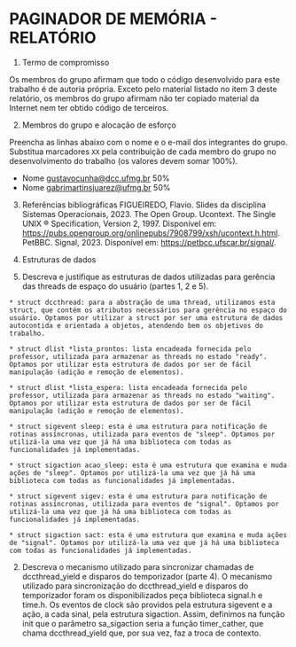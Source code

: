 # PAGINADOR DE MEMÓRIA - RELATÓRIO

1. Termo de compromisso

Os membros do grupo afirmam que todo o código desenvolvido para este
trabalho é de autoria própria.  Exceto pelo material listado no item
3 deste relatório, os membros do grupo afirmam não ter copiado
material da Internet nem ter obtido código de terceiros.

2. Membros do grupo e alocação de esforço

Preencha as linhas abaixo com o nome e o e-mail dos integrantes do
grupo.  Substitua marcadores `XX` pela contribuição de cada membro
do grupo no desenvolvimento do trabalho (os valores devem somar
100%).

  * Nome gustavocunha@dcc.ufmg.br 50%
  * Nome gabrimartinsjuarez@ufmg.br 50%

3. Referências bibliográficas
FIGUEIREDO, Flavio. Slides da disciplina Sistemas Operacionais, 2023.
The Open Group. Ucontext. The Single UNIX ® Specification, Version 2, 1997. Disponível em: https://pubs.opengroup.org/onlinepubs/7908799/xsh/ucontext.h.html.
PetBBC. Signal, 2023. Disponível em: https://petbcc.ufscar.br/signal/.

4. Estruturas de dados

  1. Descreva e justifique as estruturas de dados utilizadas para
     gerência das threads de espaço do usuário (partes 1, 2 e 5).
  
    * struct dccthread: para a abstração de uma thread, utilizamos esta struct, que contém os atributos necessários para gerência no espaço do usuário. Optamos por utilizar a struct por ser uma estrutura de dados autocontida e orientada a objetos, atendendo bem os objetivos do trabalho.

    * struct dlist *lista_prontos: lista encadeada fornecida pelo professor, utilizada para armazenar as threads no estado "ready". Optamos por utilizar esta estrutura de dados por ser de fácil manipulação (adição e remoção de elementos).

    * struct dlist *lista_espera: lista encadeada fornecida pelo professor, utilizada para armazenar as threads no estado "waiting". Optamos por utilizar esta estrutura de dados por ser de fácil manipulação (adição e remoção de elementos).

    * struct sigevent sleep: esta é uma estrutura para notificação de rotinas assíncronas, utilizada para eventos de "sleep". Optamos por utilizá-la uma vez que já há uma biblioteca com todas as funcionalidades já implementadas.
    
    * struct sigaction acao_sleep: esta é uma estrutura que examina e muda ações de "sleep". Optamos por utilizá-la uma vez que já há uma biblioteca com todas as funcionalidades já implementadas.

    * struct sigevent sigev: esta é uma estrutura para notificação de rotinas assíncronas, utilizada para eventos de "signal". Optamos por utilizá-la uma vez que já há uma biblioteca com todas as funcionalidades já implementadas.

    * struct sigaction sact: esta é uma estrutura que examina e muda ações de "signal". Optamos por utilizá-la uma vez que já há uma biblioteca com todas as funcionalidades já implementadas.

  2. Descreva o mecanismo utilizado para sincronizar chamadas de
     dccthread_yield e disparos do temporizador (parte 4).
    O mecanismo utilizado para sincronização do dccthread_yield e disparos do temporizador foram os disponibilizados peça biblioteca signal.h e time.h. Os eventos de clock são providos pela estrutura sigevent e a ação, a cada sinal, pela estrutura sigaction. Assim, definimos na função init que o parâmetro sa_sigaction seria a função timer_cather, que chama dccthread_yield que, por sua vez, faz a troca de contexto.